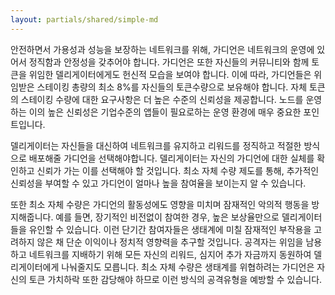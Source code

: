 ```yaml
---
layout: partials/shared/simple-md
---
```


안전하면서 가용성과 성능을 보장하는 네트워크를 위해, 가디언은 네트워크의 운영에 있어서 정직함과 안정성을 갖추어야 합니다. 가디언은 또한 자신들의 커뮤니티와 함께 토큰을 위임한 델리게이터에게도 헌신적 모습을 보여야 합니다. 이에 따라, 가디언들은 위임받은 스테이킹 총량의 최소 8%를 자신들의 토큰수량으로 보유해야 합니다. 자체 토큰의 스테이킹 수량에 대한 요구사항은 더 높은 수준의 신뢰성을 제공합니다. 노드를 운영하는 이의 높은 신뢰성은 기업수준의 앱들이 필요로하는 운영 환경에 매우 중요한 포인트입니다.

델리게이터는 자신들을 대신하여 네트워크를 유지하고 리워드를 정직하고 적절한 방식으로 배포해줄 가디언을 선택해야합니다. 델리게이터는 자신의 가디언에 대한 실체를 확인하고 신뢰가 가는 이를 선택해야 할 것입니다. 최소 자체 수량 제도를 통해, 추가적인 신뢰성을 부여할 수 있고 가디언이 얼마나 높을 참여율을 보이는지 알 수 있습니다.

또한 최소 자체 수량은 가디언의 활동성에도 영향을 미치며 잠재적인 악의적 행동을 방지해줍니다. 예를 들면, 장기적인 비전없이 참여한 경우, 높은 보상율만으로 델리게이터들을 유인할 수 있습니다. 이런 단기간 참여자들은 생태계에 미칠 잠재적인 부작용을 고려하지 않은 채 단순 이익이나 정치적 영향력을 추구할 것입니다. 공격자는 위임을 남용하고 네트워크를 지배하기 위해 모든 자신의 리워드, 심지어 추가 자금까지 동원하여 델리게이터에게 나눠줄지도 모릅니다. 최소 자체 수량은 생태계를 위협하려는 가디언은 자신의 토큰 가치하락 또한 감당해야 하므로  이런 방식의 공격유형을 예방할 수 있습니다.

